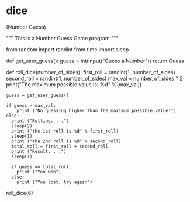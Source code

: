 # dice
(Number Guess)

"""
This is a
Number Guess Game program
"""

from random import randint
from time import sleep

def get_user_guess():
    guess = int(input("Guess a Number"))
    return Guess
    
def roll_dice(number_of_sides):
    first_roll = randint(1, number_of_sides) 
    second_roll = randint(1, number_of_sides)
    max_val = number_of_sides * 2
    print("The maximum possible value is: %d" %(max_val))
    
    guess = get_user_guess()
    
    if guess > max_val:
        print ("No guessing higher than the maximum possible value!")
    else:
      print ("Rolling. . .")
      sleep(2)
      print ("the 1st roll is %d" % first_roll)
      sleep(1)
      print ("the 2nd roll is %d" % second_roll)
      total_roll = first_roll + second_roll
      print ("Result. . .")
      sleep(1)
            
      if guess == total_roll:
        print ("You won")
      else:
        print ("You lost, try again")
            
        
roll_dice(6)
